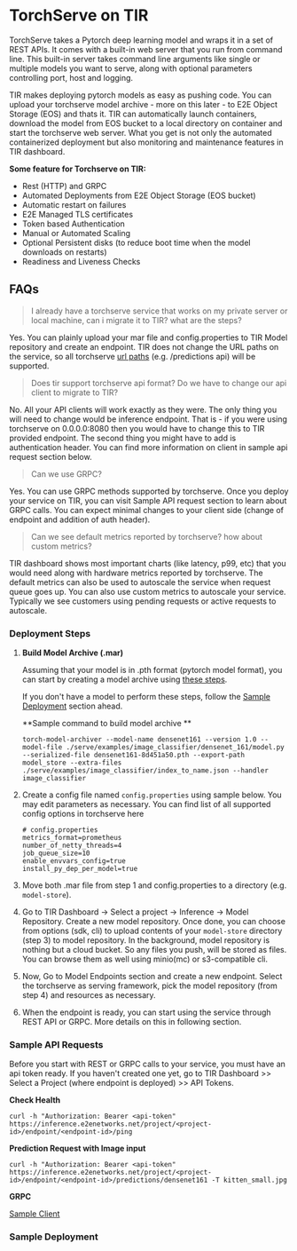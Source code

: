 # TorchServe on TIR
TorchServe takes a Pytorch deep learning model and wraps it in a set of REST APIs. It comes with a built-in web server that you run from command line. This built-in server takes command line arguments like single or multiple models you want to serve, along with optional parameters controlling port, host and logging.

TIR makes deploying pytorch models as easy as pushing code. You can upload your torchserve model archive - more on this later - to E2E Object Storage (EOS) and thats it. TIR can automatically launch containers, download the model from EOS bucket to a local directory on container and start the torchserve web server. What you get is not only the automated containerized deployment but also monitoring and maintenance features in TIR dashboard.

**Some feature for Torchserve on TIR:**
- Rest (HTTP) and GRPC
- Automated Deployments from E2E Object Storage (EOS bucket)
- Automatic restart on failures
- E2E Managed TLS certificates
- Token based Authentication
- Manual or Automated Scaling
- Optional Persistent disks (to reduce boot time when the model downloads on restarts)
- Readiness and Liveness Checks

## FAQs
> I already have a torchserve service that works on my private server or local machine, can i migrate it to TIR? what are the steps?

Yes. You can plainly upload your mar file and config.properties to TIR Model repository and create an endpoint. TIR does not change the URL paths on the service, so all torchserve [url paths](https://pytorch.org/serve/inference_api.html) (e.g. /predictions api) will be supported. 

> Does tir support torchserve api format? Do we have to change our api client to migrate to TIR?
 
No. All your API clients will work exactly as they were. The only thing you will need to change would be inference endpoint. That is - if you were using torchserve on 0.0.0.0:8080 then you would have to change this to TIR provided endpoint. The second thing you might have to add is authentication header. You can find more information on client in sample api request section below.

> Can we use GRPC?

Yes. You can use GRPC methods supported by torchserve. Once you deploy your service on TIR, you can visit Sample API request section to learn about GRPC calls. You can expect minimal changes to your client side (change of endpoint and addition of auth header).

> Can we see default metrics reported by torchserve? how about custom metrics?

TIR dashboard shows most important charts (like latency, p99, etc) that you would need along with hardware metrics reported by torchserve. The default metrics can also be used to autoscale the service when request queue goes up. You can also use custom metrics to autoscale your service. Typically we see customers using pending requests or active requests to autoscale. 


### Deployment Steps

1. **Build Model Archive (.mar)**

   Assuming that your model is in .pth format (pytorch model format), you can start by creating a model archive using [these steps](https://github.com/pytorch/serve/tree/master/examples#creating-mar-file-for-torchscript-mode-model).
     
   If you don't have a model to perform these steps, follow the [Sample Deployment](https://github.com/tire2e/tir-samples/blob/torchserve/inference/torchserve/readme.md#sample-deployment) section ahead. 
   
   **Sample command to build model archive **
   
   ```
   torch-model-archiver --model-name densenet161 --version 1.0 --model-file ./serve/examples/image_classifier/densenet_161/model.py --serialized-file densenet161-8d451a50.pth --export-path model_store --extra-files ./serve/examples/image_classifier/index_to_name.json --handler image_classifier
   ```

2. Create a config file named `config.properties` using sample below. You may edit parameters as necessary. You can find list of all supported config options in torchserve here

   ```
   # config.properties
   metrics_format=prometheus
   number_of_netty_threads=4
   job_queue_size=10
   enable_envvars_config=true
   install_py_dep_per_model=true
   ```

3. Move both .mar file from step 1 and config.properties to a directory (e.g. `model-store`). 
4. Go to TIR Dashboard -> Select a project -> Inference -> Model Repository. Create a new model repository. Once done, you can choose from options (sdk, cli) to upload contents of your `model-store` directory (step 3) to model repository. In the background, model repository is nothing but a cloud bucket. So any files you push, will be stored as files. You can browse them as well using minio(mc) or s3-compatible cli.
5. Now, Go to Model Endpoints section and create a new endpoint. Select the torchserve as serving framework, pick the model repository (from step 4) and resources as necessary.
6. When the endpoint is ready, you can start using the service through REST API or GRPC. More details on this in following section. 



### Sample API Requests
Before you start with REST or GRPC calls to your service, you must have an api token ready. If you haven't created one yet, go to TIR Dashboard >> Select a Project (where endpoint is deployed) >> API Tokens. 

**Check Health**

```
curl -h "Authorization: Bearer <api-token" https://inference.e2enetworks.net/project/<project-id>/endpoint/<endpoint-id>/ping
```

**Prediction Request with Image input**
```
curl -h "Authorization: Bearer <api-token"  https://inference.e2enetworks.net/project/<project-id>/endpoint/<endpoint-id>/predictions/densenet161 -T kitten_small.jpg
```

**GRPC**

[Sample Client](https://github.com/tire2e/tir-samples/tree/torchserve/inference/torchserve)

### Sample Deployment 
